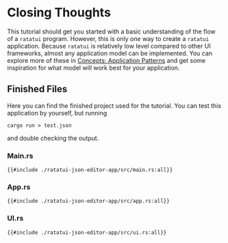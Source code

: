 # Closing Thoughts

This tutorial should get you started with a basic understanding of the flow of a `ratatui` program.
However, this is only _one_ way to create a `ratatui` application. Because `ratatui` is relatively
low level compared to other UI frameworks, almost any application model can be implemented. You can
explore more of these in [Concepts: Application Patterns](../../concepts/application-patterns/) and
get some inspiration for what model will work best for your application.

## Finished Files

Here you can find the finished project used for the tutorial. You can test this application by
yourself, but running

```shell
cargo run > test.json
```

and double checking the output.

### Main.rs

```rust,no_run,noplayground
{{#include ./ratatui-json-editor-app/src/main.rs:all}}
```

### App.rs

```rust,no_run,noplayground
{{#include ./ratatui-json-editor-app/src/app.rs:all}}
```

### UI.rs

```rust,no_run,noplayground
{{#include ./ratatui-json-editor-app/src/ui.rs:all}}
```
